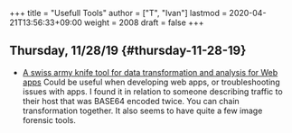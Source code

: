 +++
title = "Usefull Tools"
author = ["T", "Ivan"]
lastmod = 2020-04-21T13:56:33+09:00
weight = 2008
draft = false
+++

## Thursday, 11/28/19 {#thursday-11-28-19}

-   [A swiss army knife tool for data transformation and analysis for
    Web apps](https://gchq.github.io/CyberChef/)
    Could be useful when developing web apps, or troubleshooting
    issues with apps. I found it in relation to someone describing
    traffic to their host that was BASE64 encoded twice. You can
    chain transformation together. It also seems to have quite a few
    image forensic tools.
